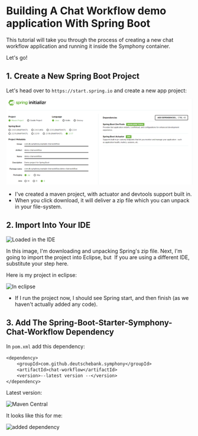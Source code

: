# Building A Chat Workflow demo application With Spring Boot

This tutorial will take you through the process of creating a new chat workflow application
and running it inside the Symphony container.

Let's go!

## 1. Create a New Spring Boot Project

Let's head over to `https://start.spring.io` and create a new app
project:

![New App Project](./chat-workflow/media/image01.png)

-   I've created a maven project, with actuator and devtools support
    built in.
-   When you click download, it will deliver a zip file which you can
    unpack in your file-system.

## 2. Import Into Your IDE

![Loaded in the IDE](./app/media/image02.png)

In this image, I'm downloading and unpacking Spring's zip file.  Next, I'm going to import the project
into Eclipse, but  If you are using a different IDE, substitute your step here.

Here is my project in eclipse:

![In eclipse](./app/media/image03.png)

-   If I run the project now, I should see Spring start, and then finish
    (as we haven\'t actually added any code).

## 3. Add The Spring-Boot-Starter-Symphony-Chat-Workflow Dependency

In `pom.xml` add this dependency:

```
<dependency>
	<groupId>com.github.deutschebank.symphony</groupId>
	<artifactId>chat-workflow</artifactId>
	<version>--latest version --</version>
</dependency>
```

Latest version: 

![Maven Central](https://img.shields.io/maven-central/v/com.github.deutschebank.symphony/symphony-java-client-parent)

It looks like this for me: 

![added dependency](./app/media/image04.png)